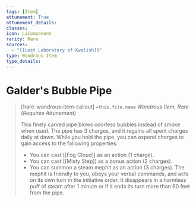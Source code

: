 ```yaml
---
tags: [Item]
attunement: True
attunement_details: 
classes: 
icon: LiComponent
rarity: Rare
sources:
  - "[[Lost Laboratory of Kwalish]]"
type: Wondrous Item
type_details: 
---
```

# Galder's Bubble Pipe
>[!rare-wondrous-item-callout] `=this.file.name`
>*Wondrous Item, Rare (Requires Attunement)*
>
>This finely carved pipe blows odorless bubbles instead of smoke when used. The pipe has 3 charges, and it regains all spent charges daily at dawn. While you hold the pipe, you can expend charges to gain access to the following properties:
>
>* You can cast [[Fog Cloud]] as an action (1 charge).
>* You can cast [[Misty Step]] as a bonus action (2 charges).
>* You can summon a steam mephit as an action (3 charges). The mephit is friendly to you, obeys your verbal commands, and acts on its own turn in the initiative order. It disappears in a harmless puff of steam after 1 minute or if it ends its turn more than 60 feet from the pipe.
>
>
